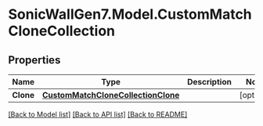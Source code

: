 # SonicWallGen7.Model.CustomMatchCloneCollection

## Properties

Name | Type | Description | Notes
------------ | ------------- | ------------- | -------------
**Clone** | [**CustomMatchCloneCollectionClone**](CustomMatchCloneCollectionClone.md) |  | [optional] 

[[Back to Model list]](../README.md#documentation-for-models) [[Back to API list]](../README.md#documentation-for-api-endpoints) [[Back to README]](../README.md)

